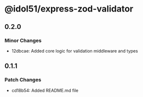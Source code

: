# @idol51/express-zod-validator

## 0.2.0

### Minor Changes

- 12dbcae: Added core logic for validation middleware and types

## 0.1.1

### Patch Changes

- cd18b54: Added README.md file
